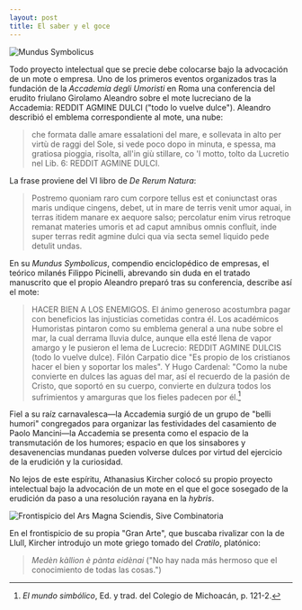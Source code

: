 ```yaml
---
layout: post
title: El saber y el goce
---
```


![Mundus Symbolicus](https://dl.dropboxusercontent.com/u/15184083/IMAGES_BLOG/mondo.png)

Todo proyecto intelectual que se precie debe colocarse bajo la advocación de un mote o empresa. Uno de los primeros eventos organizados tras la fundación de la *Accademia degli Umoristi* en Roma una conferencia del erudito friulano Girolamo Aleandro sobre el mote lucreciano de la Accademia: REDDIT AGMINE DULCI ("todo lo vuelve dulce"). Aleandro describió el emblema correspondiente al mote, una nube: 

>che formata dalle amare essalationi del mare, e sollevata in alto per virtù de raggi del Sole, si vede poco dopo in minuta, e spessa, ma gratiosa pioggia, risolta, all'in giù stillare, co 'l motto, tolto da Lucretio nel Lib. 6: REDDIT AGMINE DULCI.

La frase proviene del VI libro de *De Rerum Natura*: 

>Postremo quoniam raro cum corpore tellus
est et coniunctast oras maris undique cingens,
debet, ut in mare de terris venit umor aquai,
in terras itidem manare ex aequore salso;
percolatur enim virus retroque remanat
materies umoris et ad caput amnibus omnis
confluit, inde super terras redit agmine dulci
qua via secta semel liquido pede detulit undas.

En su *Mundus Symbolicus*, compendio enciclopédico de empresas, el teórico milanés Filippo Picinelli, abrevando sin duda en el tratado manuscrito que el propio Aleandro preparó tras su conferencia, describe así el mote:

> HACER BIEN A LOS ENEMIGOS. 
El ánimo generoso acostumbra pagar con beneficios las injusticias cometidas contra él. Los académicos Humoristas pintaron como su emblema general a una nube sobre el mar, la cual derrama lluvia dulce, aunque ella esté llena de vapor amargo y le pusieron el lema de Lucrecio: REDDIT AGMINE DULCIS (todo lo vuelve dulce). Filón Carpatio dice "Es propio de los cristianos hacer el bien y soportar los males". Y Hugo Cardenal: "Como la nube convierte en dulces las aguas del mar, así el recuerdo de la pasión de Cristo, que soportó en su cuerpo, convierte en dulzura todos los sufrimientos y amarguras que los fieles padecen por él.[^1]

Fiel a su raíz carnavalesca—la Accademia surgió de un grupo de "belli humori" congregados para organizar las festividades del casamiento de Paolo Mancini—la Accademia se presenta como el espacio de la transmutación de los humores; espacio en que los sinsabores y desavenencias mundanas pueden volverse dulces por virtud del ejercicio de la erudición y la curiosidad. 

No lejos de este espíritu, Athanasius Kircher colocó su propio proyecto intelectual bajo la advocación de un mote en el que el goce sosegado de la erudición da paso a una resolución rayana en la *hybris*.  

![Frontispicio del *Ars Magna Sciendis, Sive Combinatoria*](https://dl.dropboxusercontent.com/u/15184083/IMAGES_BLOG/ars.png)

En el frontispicio de su propia "Gran Arte", que buscaba rivalizar con la de Llull, Kircher introdujo un mote griego tomado del *Cratilo*, platónico: 

>*Medèn kàllion è pànta eidènai* ("No hay nada más hermoso que el conocimiento de todas las cosas.")

[^1]: *El mundo simbólico*, Ed. y trad. del Colegio de Michoacán, p. 121-2.
